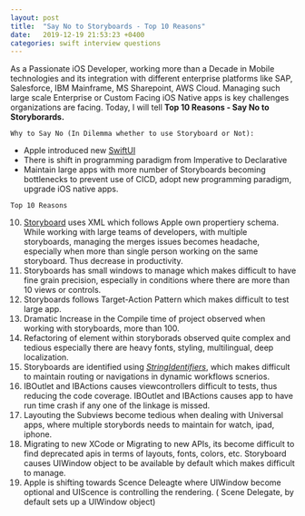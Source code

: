 ```yaml
---
layout: post
title:  "Say No to Storyboards - Top 10 Reasons"
date:   2019-12-19 21:53:23 +0400
categories: swift interview questions
---
```

As a Passionate iOS Developer, working more than a Decade in Mobile technologies and its integration with different enterprise platforms like SAP, Salesforce, IBM Mainframe, MS Sharepoint, AWS Cloud. Managing such large scale Enterprise or Custom Facing iOS Native apps is key challenges organizations are facing. Today, I will tell **Top 10 Reasons - Say No to Storyborards.**

`Why to Say No (In Dilemma whether to use Storyboard or Not):`

- Apple introduced new [SwiftUI][swiftui]
- There is shift in programming paradigm from Imperative to Declarative
- Maintain large apps with more number of Storyboards becoming bottlenecks to prevent use of CICD, adopt new programming paradigm, upgrade iOS native apps.

`Top 10 Reasons`

10. [Storyboard][storyboard] uses XML which follows Apple own propertiery schema. While working with large teams of developers, with multiple storyboards, managing the merges issues becomes headache, especially when more than single person working on the same storyboard. Thus decrease in productivity.
9. Storyboards has small windows to manage which makes difficult to have fine grain precision, especially in conditions where there are more than 10 views or controls.
8. Storyboards follows Target-Action Pattern which makes difficult to test large app.
7. Dramatic Increase in the Compile time of project observed when working with storyboards, more than 100.
6. Refactoring of element within storyborads observed quite complex and tedious especially there are heavy fonts, styling, multilingual, deep localization.
5. Storyboards are identified using *[StringIdentifiers][segue]*, which makes difficult to maintain routing or navigations in dynamic workflows scnerios.
4. IBOutlet and IBActions causes viewcontrollers difficult to tests, thus reducing the code coverage. IBOutlet and IBActions causes app to have run time crash if any one of the linkage is missed.
3. Layouting the Subviews become tedious when dealing with Universal apps, where multiple storybords needs to maintain for watch, ipad, iphone.
2. Migrating to new XCode or Migrating to new APIs, its become difficult to find deprecated apis in terms of layouts, fonts, colors, etc. Storyboard causes UIWindow object to be available by default which makes difficult to manage.
1. Apple is shifting towards Scence Deleagte where UIWindow become optional and UIScence is controlling the rendering. ( Scene Delegate, by default sets up a UIWindow object)

[swiftui]: https://developer.apple.com/xcode/swiftui/
[storyboard]: https://developer.apple.com/library/archive/documentation/ToolsLanguages/Conceptual/Xcode_Overview/UsingInterfaceBuilder.html#//apple_ref/doc/uid/TP40010215-CH42-SW1
[segue]: https://developer.apple.com/documentation/uikit/uistoryboardsegue/1621909-identifier
